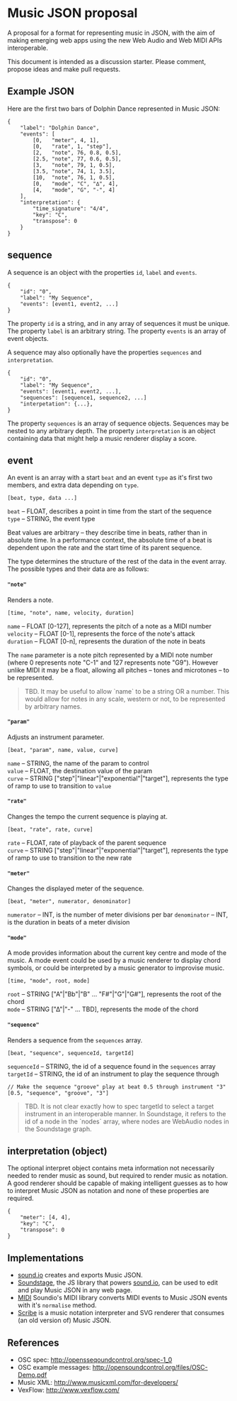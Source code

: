 # Music JSON proposal

A proposal for a format for representing music in JSON, with the aim of
making emerging web apps using the new Web Audio and Web MIDI APIs interoperable.

This document is intended as a discussion starter. Please comment, propose ideas and
make pull requests.


## Example JSON

Here are the first two bars of Dolphin Dance represented in Music JSON:

    {
        "label": "Dolphin Dance",
        "events": [
            [0,   "meter", 4, 1],
            [0,   "rate", 1, "step"],
            [2,   "note", 76, 0.8, 0.5],
            [2.5, "note", 77, 0.6, 0.5],
            [3,   "note", 79, 1, 0.5],
            [3.5, "note", 74, 1, 3.5],
            [10,  "note", 76, 1, 0.5],
            [0,   "mode", "C", "∆", 4],
            [4,   "mode", "G", "-", 4]
        ],
        "interpretation": {
            "time_signature": "4/4",
            "key": "C",
            "transpose": 0
        }
    }

## sequence

A sequence is an object with the properties `id`, `label` and `events`.

    {
        "id": "0",
        "label": "My Sequence",
        "events": [event1, event2, ...]
    }

The property `id` is a string, and in any array of sequences it must be unique. The property `label` is an arbitrary string. The property `events` is an array of event objects.

A sequence may also optionally have the properties `sequences` and `interpretation`.

    {
        "id": "0",
        "label": "My Sequence",
        "events": [event1, event2, ...],
        "sequences": [sequence1, sequence2, ...]
        "interpetation": {...},
    }

The property `sequences` is an array of sequence objects. Sequences may be nested to any arbitrary depth. The property `interpretation` is an object containing data that might help a music renderer display a score.

## event

An event is an array with a start `beat` and an event `type` as it's first two members, and extra data depending on `type`.

    [beat, type, data ...]

`beat` – FLOAT, describes a point in time from the start of the sequence<br/>
`type` – STRING, the event type

Beat values are arbitrary – they describe time in beats, rather than in absolute time. In a performance context, the absolute time of a beat is dependent upon the rate and the start time of its parent sequence.

The type determines the structure of the rest of the data in the event array. The possible types and their data are as follows:

#### `"note"`

Renders a note.

    [time, "note", name, velocity, duration]

`name`     – FLOAT [0-127], represents the pitch of a note as a MIDI number<br/>
`velocity` – FLOAT [0-1], represents the force of the note's attack<br/>
`duration` – FLOAT [0-n], represents the duration of the note in beats

The `name` parameter is a note pitch represented by a MIDI note number (where 0 represents note "C-1" and 127 represents note "G9"). However unlike MIDI it may be a float, allowing all pitches – tones and microtones – to be represented.

<blockquote>TBD. It may be useful to allow `name` to be a string OR a number. This would allow for notes in any scale, western or not, to be represented by arbitrary names.</blockquote>

#### `"param"`

Adjusts an instrument parameter.

    [beat, "param", name, value, curve]

`name` – STRING, the name of the param to control<br/>
`value` – FLOAT, the destination value of the param<br/>
`curve` – STRING ["step"|"linear"|"exponential"|"target"], represents the type of ramp to use to transition to `value`

<!--
#### `"pitch"`

    [time, "pitch", semitones]

<code>value</code> – FLOAT [semitones], represents a pitch shift in semitones
-->

#### `"rate"`

Changes the tempo the current sequence is playing at.

    [beat, "rate", rate, curve]

`rate` – FLOAT, rate of playback of the parent sequence<br/>
`curve` – STRING ["step"|"linear"|"exponential"|"target"], represents the type of ramp to use to transition to the new rate

#### `"meter"`

Changes the displayed meter of the sequence.

    [beat, "meter", numerator, denominator]

`numerator` – INT, is the number of meter divisions per bar
`denominator` – INT, is the duration in beats of a meter division

#### `"mode"`

A mode provides information about the current key centre and mode of the music. A mode event could
be used by a music renderer to display chord symbols, or could be interpreted by a music generator
to improvise music.

    [time, "mode", root, mode]

`root` – STRING ["A"|"Bb"|"B" ... "F#"|"G"|"G#"], represents the root of the chord<br/>
`mode` – STRING ["∆"|"-" ... TBD], represents the mode of the chord

#### `"sequence"`

Renders a sequence from the `sequences` array.

    [beat, "sequence", sequenceId, targetId]

`sequenceId` – STRING, the id of a sequence found in the `sequences` array<br/>
`targetId` – STRING, the id of an instrument to play the sequence through<br/>

    // Make the sequence "groove" play at beat 0.5 through instrument "3"
    [0.5, "sequence", "groove", "3"]

<blockquote>TBD. It is not clear exactly how to spec targetId to select a target instrument in an interoperable manner. In Soundstage, it refers to the id of a node in the `nodes` array, where nodes are WebAudio nodes in the Soundstage graph.</blockquote>

<!--It is proposed that a near-CSS-like syntax be used to select objects in an app:

    // Trigger object id 3
    [0.5, "sequence", "groove", "objects[id=3]"]
    
    // Trigger all plugins of type "sampler"
    [0.5, "sequence", "groove", 1, "objects[type='sampler']"]
-->

## interpretation (object)

The optional interpret object contains meta information not necessarily needed to render
music as sound, but required to render music as notation. A good renderer should
be capable of making intelligent guesses as to how to interpret Music JSON as
notation and none of these properties are required.

    {
        "meter": [4, 4],
        "key": "C",
        "transpose": 0
    }

## Implementations

- <a href="http://sound.io">sound.io</a> creates and exports Music JSON.
- <a href="http://github.com/soundio/soundstage">Soundstage</a>, the JS library that powers <a href="http://sound.io">sound.io</a>, can be used to edit and play Music JSON in any web page. 
- <a href="http://github.com/soundio/midi">MIDI</a> Soundio's MIDI library converts MIDI events to Music JSON events with it's <code>normalise</code> method.
- <a href="http://labs.cruncher.ch/scribe/">Scribe</a> is a music notation
interpreter and SVG renderer that consumes (an old version of) Music JSON.

## References

- OSC spec: <a href="http://opensoundcontrol.org/spec-1_0">http://opensseqoundcontrol.org/spec-1_0</a>
- OSC example messages: <a href="http://opensoundcontrol.org/files/OSC-Demo.pdf">http://opensoundcontrol.org/files/OSC-Demo.pdf</a>
- Music XML: <a href="http://www.musicxml.com/for-developers/">http://www.musicxml.com/for-developers/</a>
- VexFlow: <a href="http://www.vexflow.com/">http://www.vexflow.com/</a>

<!--
## Contributions

Stephen Band, Stelio Tzonis, Al Johri and Jason Sigal.
-->
